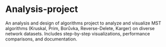 # Analysis-project
An analysis and design of algorithms project to analyze and visualize MST algorithms (Kruskal, Prim, Borůvka, Reverse-Delete, Karger) on diverse network datasets. Includes step-by-step visualizations, performance comparisons, and documentation.
